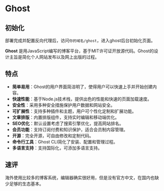 # Ghost

## 初始化

部署完成并配置反向代理后，访问`你的域名/ghost`，进入ghost后台初始化页面。

**Ghost** 是用JavaScript编写的博客平台，基于MIT许可证开放源代码。Ghost的设计主旨是简化个人网站发布以及网上出版的过程。

## 特点

- **简单易用**：Ghost的用户界面简洁明了，使得用户可以快速上手并开始创建内容。
- **快速性能**：基于Node.js技术栈，提供出色的性能和快速的页面加载速度。
- **安全性**：采用多种安全措施保护用户数据和网站安全。
- **可扩展性**：支持多种插件和主题，用户可个性化定制和扩展功能。
- **文章排版**：内置排版组件，支持实时编辑和移动端优化。
- **SEO优化**：默认设置考虑了搜索引擎优化，提高网站排名。
- **会员功能**：支持订阅付费和知识保护，适合会员制内容管理。
- **开源**：完全开源，可自由修改和定制代码。
- **命令行工具**：Ghost CLI简化了安装、配置和管理过程。
- **多语言支持**：支持国际化，可添加多语言支持。

## 速评

海外使用比较多的博客系统，编辑器确实很好用，但是没有官方中文，在国内也缺少足够的生态基本。